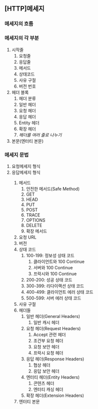 ## [HTTP]메세지

### 메세지의 흐름

### 메세지의 각 부분
<ol>
    <li>시작줄
        <ol>
            <li>요청줄</li>
            <li>응답줄</li>
            <li>메서드</li>
            <li>상태코드</li>
            <li>사유 구절</li>
            <li>버전 번호</li>
        </ol>
    </li>
    <li>헤더 블록
        <ol>
            <li>헤더 분류</li>
            <li>일반 헤더</li>
            <li>요청 헤더</li>
            <li>응답 헤더</li>
            <li>Entity 헤더</li>
            <li>확장 헤더</li>
            <li><i>헤더를 여러 줄로 나누기</i></li>
        </ol>
    </li>
    <li>본문(엔터티 본문)</li>
</ol>

### 메세지 문법
<ol>
    <li>요청메세지 형식</li>
    <li>응답메세지 형식</li>
    <ol>
        <li>메서드
            <ol>
                <li>안전한 메서드(Safe Method)</li>
                <li>GET</li>
                <li>HEAD</li>
                <li>PUT</li>
                <li>POST</li>
                <li>TRACE</li>
                <li>OPTIONS</li>
                <li>DELETE</li>
                <li>확장 메서드</li>
            </ol>
        </li>
        <li>요청 URL</li>
        <li>버전</li>
        <li>상태 코드
            <ol>
                <li>100-199: 정보성 상태 코드
                    <ol>
                        <li>클라이언트와 100 Continue</li>
                        <li>서버와 100 Continue</li>
                        <li>프락시와 100 Continue</li>
                    </ol>
                </li>
                <li>200-200: 성공 상태 코드</li>
                <li>300-399: 리다이랙션 상태 코드</li>
                <li>400-499: 클라이언트 에러 상태 코드</li>
                <li>500-599: 서버 에러 상태 코드</li>
            </ol>
        </li>
        <li>사유 구절</li>
        <li>헤더들
            <ol>
                <li>일반 헤더(General Headers)
                    <ol>
                        <li>일반 캐시 헤더</li>
                    </ol>
                </li>
                <li>요청 헤더(Request Headers)
                    <ol>
                        <li>Accept 관련 헤더</li>
                        <li>조건부 요청 헤더</li>
                        <li>요청 보안 헤더</li>
                        <li>프락시 요청 헤더</li>
                    </ol>
                </li>
                <li>응답 헤더(Response Headers)
                    <ol>
                        <li>협상 헤더</li>
                        <li>응답 보안 헤더</li>
                    </ol>
                </li>
                <li>엔터티 헤더(Entity Headers)
                    <ol>
                        <li>콘텐츠 헤더</li>
                        <li>엔터티 캐싱 헤더</li>
                    </ol>
                </li>
                <li>확장 헤더(Extension Headers)</li>
            </ol>
        </li>
        <li>엔터티 본문</li>
    </ol>
</ol>
